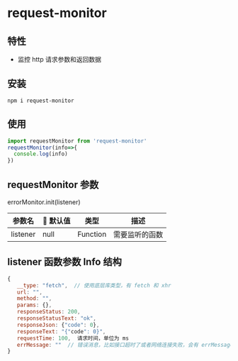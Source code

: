 # request-monitor

## 特性
* 监控 http 请求参数和返回数据

## 安装

```
npm i request-monitor

```

## 使用

```js
import requestMonitor from 'request-monitor'
requestMonitor(info=>{
  console.log(info)
})

```

## requestMonitor 参数 
errorMonitor.init(listener)

|参数名| 默认值 |类型|描述|
|---|---|---|----
|listener|null| Function |需要监听的函数


## listener 函数参数 Info 结构

```js
{
   __type: "fetch",  // 使用底层库类型，有 fetch 和 xhr
   url: "",
   method: "",
   params: {},
   responseStatus: 200,
   responseStatusText: "ok",
   responseJson: {"code": 0},
   responseText: "{"code": 0}",
   requestTime: 100,  请求时间，单位为 ms
   errMessage: ""  // 错误消息，比如接口超时了或者网络连接失败，会有 errMessage 错误，该错误一般是因为服务端没有响应导致
}



```

